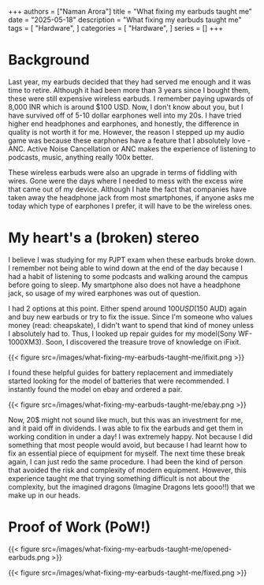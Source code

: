 +++
authors = ["Naman Arora"]
title = "What fixing my earbuds taught me"
date = "2025-05-18"
description = "What fixing my earbuds taught me"
tags = [
   "Hardware",
]
categories = [
   "Hardware",
]
series = []
+++

# Background

Last year, my earbuds decided that they had served me enough and it was time to retire. Although it had been more than 3 years since I bought them, these were still expensive wireless earbuds. I remember paying upwards of 8,000 INR which is around $100 USD. Now, I don't know about you, but I have survived off of 5-10 dollar earphones well into my 20s. I have tried higher end headphones and earphones, and honestly, the difference in quality is not worth it for me. However, the reason I stepped up my audio game was because these earphones have a feature that I absolutely love - ANC. Active Noise Cancellation or ANC makes the experience of listening to podcasts, music, anything really 100x better.

These wireless earbuds were also an upgrade in terms of fiddling with wires. Gone were the days where I needed to mess with the excess wire that came out of my device. Although I hate the fact that companies have taken away the headphone jack from most smartphones, if anyone asks me today which type of earphones I prefer, it will have to be the wireless ones.

# My heart's a (broken) stereo

I believe I was studying for my PJPT exam when these earbuds broke down. I remember not being able to wind down at the end of the day because I had a habit of listening to some podcasts and walking around the campus before going to sleep. My smartphone also does not have a headphone jack, so usage of my wired earphones was out of question.

I had 2 options at this point. Either spend around $100 USD ($150 AUD) again and buy new earbuds or try to fix the issue. Since I'm someone who values money (read: cheapskate), I didn't want to spend that kind of money unless I absolutely had to. Thus, I looked up repair guides for my model(Sony WF-1000XM3). Soon, I discovered the treasure trove of knowledge on iFixit.

{{< figure src=/images/what-fixing-my-earbuds-taught-me/ifixit.png >}}

I found these helpful guides for battery replacement and immediately started looking for the model of batteries that were recommended. I instantly found the model on ebay and ordered a pair.

{{< figure src=/images/what-fixing-my-earbuds-taught-me/ebay.png >}}

Now, 20$ might not sound like much, but this was an investment for me, and it paid off in dividends. I was able to fix the earbuds and get them in working condition in under a day! I was extremely happy. Not because I did something that most people would avoid, but because I had learnt how to fix an essential piece of equipment for myself. The next time these break again, I can just redo the same procedure. I had been the kind of person that avoided the risk and complexity of modern equipment. However, this experience taught me that trying something difficult is not about the complexity, but the imagined dragons (Imagine Dragons lets gooo!!) that we make up in our heads.

# Proof of Work (PoW!)

{{< figure src=/images/what-fixing-my-earbuds-taught-me/opened-earbuds.png >}}

{{< figure src=/images/what-fixing-my-earbuds-taught-me/fixed.png >}}
